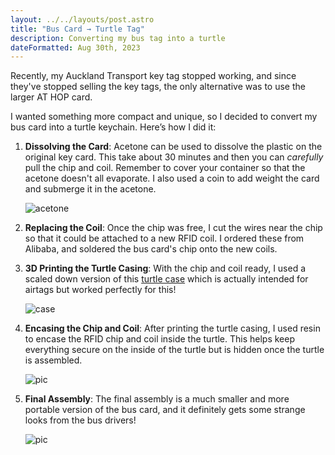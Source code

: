 ```yaml
---
layout: ../../layouts/post.astro
title: "Bus Card → Turtle Tag"
description: Converting my bus tag into a turtle
dateFormatted: Aug 30th, 2023
---
```


Recently, my Auckland Transport key tag stopped working, and since they've stopped selling the key tags, the only alternative was to use the larger AT HOP card. 

I wanted something more compact and unique, so I decided to convert my bus card into a turtle keychain. Here’s how I did it:


1. **Dissolving the Card**:
   Acetone can be used to dissolve the plastic on the original key card. This take about 30 minutes and then you can _carefully_ pull the chip and coil. Remember to cover your container so that the acetone doesn't all evaporate. I also used a coin to add weight the card and submerge it in the acetone.

    ![acetone](/assets/images/projects/turtle/acetone.JPG)
   
2. **Replacing the Coil**:
   Once the chip was free, I cut the wires near the chip so that it could be attached to a new RFID coil. I ordered these from Alibaba, and soldered the bus card's chip onto the new coils.


3. **3D Printing the Turtle Casing**:
   With the chip and coil ready, I used a scaled down version of this [turtle case](https://cults3d.com/en/3d-model/gadget/airtag-turtle-keychain) which is actually intended for airtags but worked perfectly for this!

   ![case](/assets/images/projects/turtle/case.png)

4. **Encasing the Chip and Coil**:
   After printing the turtle casing, I used resin to encase the RFID chip and coil inside the turtle. This helps keep everything secure on the inside of the turtle but is hidden once the turtle is assembled.

   ![pic](/assets/images/projects/turtle.JPG)


5. **Final Assembly**:
   The final assembly is a much smaller and more portable version of the bus card, and it definitely gets some strange looks from the bus drivers!

   ![pic](/assets/images/projects/turtle/final.JPG)
   

